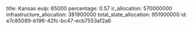 title: Kansas
euip: 65000
percentage: 0.57
ir_allocation: 570000000
infrastructure_allocation: 381900000
total_state_allocation: 951900000
id: e7c85089-b196-42fc-bc47-ecb7553af2a6
